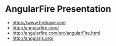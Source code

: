 # AngularFire Presentation

- https://www.firebase.com
- http://angularfire.com/
- http://angularfire.com/src/angularFire.html
- http://angularjs.org/